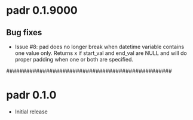 
# padr 0.1.9000

## Bug fixes

* Issue #8: pad does no longer break when datetime variable contains one value only. Returns x if start_val and end_val are NULL and will do proper padding when one or both are specified.



##################################################

# padr 0.1.0

* Initial release
